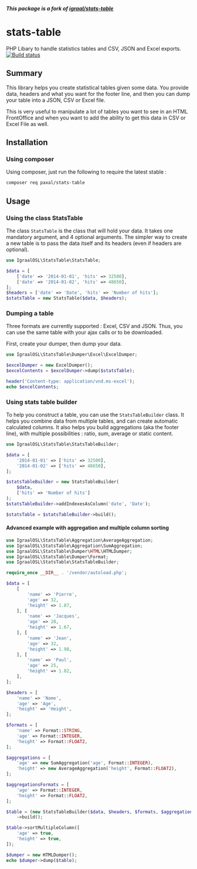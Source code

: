 ***This package is a fork of [igraal/stats-table](https://github.com/igraal/stats-table)***

stats-table
===========

PHP Libary to handle statistics tables and CSV, JSON and Excel exports. [![Build status](https://github.com/paxal/stats-table/actions/workflows/main.yml/badge.svg)](https://github.com/paxal/stats-table/actions/workflows/main.yml)

Summary
-------

This library helps you create statistical tables given some data. You provide data, headers and what you want for the footer line, and then you can dump your table into a JSON, CSV or Excel file.

This is very useful to manipulate a lot of tables you want to see in an HTML FrontOffice and when you want to add the ability to get this data in CSV or Excel File as well.

Installation
------------

### Using composer

Using composer, just run the following to require the latest stable :

```bash
composer req paxal/stats-table
```

Usage
-----

### Using the class StatsTable

The class `StatsTable` is the class that will hold your data. It takes one mandatory argument, and 4 optional arguments. The simpler way to create a new table is to pass the data itself and its headers (even if headers are optional).

```php
use IgraalOSL\StatsTable\StatsTable;

$data = [
    ['date' => '2014-01-01', 'hits' => 32500],
    ['date' => '2014-01-02', 'hits' => 48650],
];
$headers = ['date' => 'Date', 'hits' => 'Number of hits'];
$statsTable = new StatsTable($data, $headers);
```

### Dumping a table

Three formats are currently supported : Excel, CSV and JSON. Thus, you can use the same table with your ajax calls or to be downloaded.

First, create your dumper, then dump your data.

```php
use IgraalOSL\StatsTable\Dumper\Excel\ExcelDumper;

$excelDumper = new ExcelDumper();
$excelContents = $excelDumper->dump($statsTable);

header('Content-type: application/vnd.ms-excel');
echo $excelContents;
```

### Using stats table builder

To help you construct a table, you can use the `StatsTableBuilder` class. It helps you combine data from multiple tables, and can create automatic calculated columns. It also helps you build aggregations (aka the footer line), with multiple possibilities : ratio, sum, average or static content.

```php
use IgraalOSL\StatsTable\StatsTableBuilder;

$data = [
    '2014-01-01' => ['hits' => 32500],
    '2014-01-02' => ['hits' => 48650],
];

$statsTableBuilder = new StatsTableBuilder(
    $data,
    ['hits' => 'Number of hits']
);
$statsTableBuilder->addIndexesAsColumn('date', 'Date');

$statsTable = $statsTableBuilder->build();
```

#### Advanced example with aggregation and multiple column sorting

```php
use IgraalOSL\StatsTable\Aggregation\AverageAggregation;
use IgraalOSL\StatsTable\Aggregation\SumAggregation;
use IgraalOSL\StatsTable\Dumper\HTML\HTMLDumper;
use IgraalOSL\StatsTable\Dumper\Format;
use IgraalOSL\StatsTable\StatsTableBuilder;

require_once __DIR__ . '/vendor/autoload.php';

$data = [
    [
        'name' => 'Pierre',
        'age' => 32,
        'height' => 1.87,
    ], [
        'name' => 'Jacques',
        'age' => 28,
        'height' => 1.67,
    ], [
        'name' => 'Jean',
        'age' => 32,
        'height' => 1.98,
    ], [
        'name' => 'Paul',
        'age' => 25,
        'height' => 1.82,
    ],
];

$headers = [
    'name' => 'Name',
    'age' => 'Age',
    'height' => 'Height',
];

$formats = [
    'name' => Format::STRING,
    'age' => Format::INTEGER,
    'height' => Format::FLOAT2,
];

$aggregations = [
    'age' => new SumAggregation('age', Format::INTEGER),
    'height' => new AverageAggregation('height', Format::FLOAT2),
];

$aggregationsFormats = [
    'age' => Format::INTEGER,
    'height' => Format::FLOAT2,
];

$table = (new StatsTableBuilder($data, $headers, $formats, $aggregations))
    ->build();

$table->sortMultipleColumn([
    'age' => true,
    'height' => true,
]);

$dumper = new HTMLDumper();
echo $dumper->dump($table);
```
